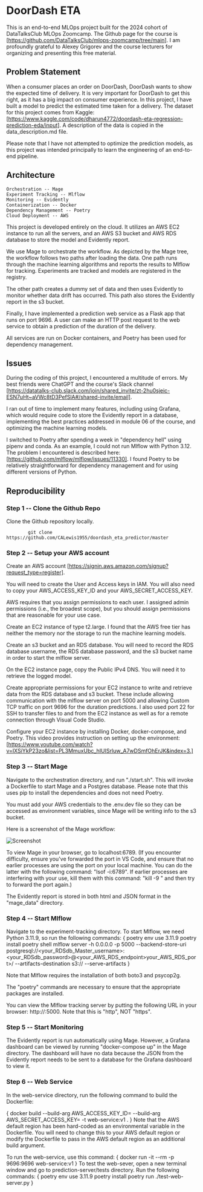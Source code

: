
# DoorDash ETA

This is an end-to-end MLOps project built for the 2024 cohort of DataTalksClub MLOps Zoomcamp.  The Github page for the course is [https://github.com/DataTalksClub/mlops-zoomcamp/tree/main].  I am profoundly grateful to Alexey Grigorev and the course lecturers for organizing and presenting this free material.

## Problem Statement

When a consumer places an order on DoorDash, DoorDash wants to show the expected time of delivery. It is very important for DoorDash to get this right, as it has a big impact on consumer experience. In this project, I have built a model to predict the estimated time taken for a delivery.  The dataset for this project comes from Kaggle:  [https://www.kaggle.com/code/dharun4772/doordash-eta-regression-prediction-eda/input].  A description of the data is copied in the data_description.md file.

Please note that I have not attempted to optimize the prediction models, as this project was intended principally to learn the engineering of an end-to-end pipeline. 

## Architecture

    Orchestration -- Mage
    Experiment Tracking -- Mlflow
    Monitoring -- Evidently
    Containerization -- Docker
    Dependency Management -- Poetry
    Cloud Deployment -- AWS

This project is developed entirely on the cloud.  It utilizes an AWS EC2 instance to run all the servers, and an AWS S3 bucket and AWS RDS database to store the model and Evidently report.

We use Mage to orchestrate the workflow.  As depicted by the Mage tree, the workflow follows two paths after loading the data.  One path runs through the machine learning algorithms and reports the results to Mlflow for tracking.  Experiments are tracked and models are registered in the registry.
    
The other path creates a dummy set of data and then uses Evidently to monitor whether data drift has occurred.  This path also stores the Evidently report in the s3 bucket.

Finally, I have implemented a prediction web service as a Flask app that runs on port 9696.  A user can make an HTTP post request to the web service to obtain a prediction of the duration of the delivery.  

All services are run on Docker containers, and Poetry has been used for dependency management. 


## Issues

During the coding of this project, I encountered a multitude of errors.  My best friends were  ChatGPT and the course's Slack channel [https://datatalks-club.slack.com/join/shared_invite/zt-2hu0sjeic-ESN7uHt~aVWc8tD3PefSlA#/shared-invite/email].

I ran out of time to implement many features, including using Grafana, which would require code to store the Evidently report in a database, implementing the best practices addressed in module 06 of the course, and optimizing the machine learning models.

I switched to Poetry after spending a week in "dependency hell" using pipenv and conda.  As an example, I could not run Mlflow with Python 3.12.  The problem I encountered is described here:  [https://github.com/mlflow/mlflow/issues/11330].  I found Poetry to be relatively straightforward for dependency management and for using different versions of Python.   


## Reproducibility

### Step 1 -- Clone the Github Repo

Clone the Github repository locally.

            git clone https://github.com/CALewis1955/doordash_eta_predictor/master


### Step 2 -- Setup your AWS account

Create an AWS account [https://signin.aws.amazon.com/signup?request_type=register].

You will need to create the User and Access keys in IAM.  You will also need to copy your AWS_ACCESS_KEY_ID and your AWS_SECRET_ACCESS_KEY.

AWS requires that you assign permissions to each user.  I assigned admin permissions (i.e., the broadest scope), but you should assign permissions that are reasonable for your use case.

Create an EC2 instance of type t2.large.  I found that the AWS free tier has neither the memory nor the storage to run the machine learning models.

Create an s3 bucket and an RDS database.  You will need to record the RDS database username, the  RDS database password, and the s3 bucket name in order to start the mlflow server.

On the EC2 instance page, copy the Public IPv4 DNS.  You will need it to retrieve the logged model.

Create appropriate permissions for your EC2 instance to write and retrieve data from the RDS database and s3 bucket.  These include allowing communication with the mlflow server on port 5000 and allowing Custom TCP traffic on port 9696 for the duration predictions.  I also used port 22 for SSH to transfer files to and from the EC2 instance as well as for a remote connection through Visual Code Studio. 

Configure your EC2 instance by installing Docker, docker-compose, and Poetry.  This video provides instruction on setting up the environment:  [https://www.youtube.com/watch?v=IXSiYkP23zo&list=PL3MmuxUbc_hIUISrluw_A7wDSmfOhErJK&index=3.]

### Step 3 -- Start Mage

Navigate to the orchestration directory, and run "./start.sh".  This will invoke a Dockerfile to start Mage and a Postgres database.  Please note that this uses pip to install the dependencies and does not need Poetry.

You must add your AWS credentials to the .env.dev file so they can be accessed as environment variables, since Mage will be writing info to the s3 bucket.

Here is a screenshot of the Mage workflow:

![Screenshot](~/images/mage_screenshot.png)

To view Mage in your browser, go to localhost:6789.  (If you encounter difficulty, ensure you've forwarded the port in VS Code, and ensure that no earlier processes are using the port on your local machine.  You can do the latter with the following command:  "lsof -i:6789".  If earlier processes are interfering with your use, kill them with this command:  "kill -9 <process id>" and then try to forward the port again.)

The Evidently report is stored in both html and JSON format in the "mage_data" directory.

### Step 4 -- Start Mlflow

Navigate to the experiment-tracking directory.  To start Mlflow, we need Python 3.11.9, so run the following commands:
{
            poetry env use 3.11.9
            poetry install
            poetry shell
            mlflow server -h 0.0.0.0 -p 5000 --backend-store-uri postgresql://<your_RDSdb_Master_username>:<your_RDSdb_password>@<your_AWS_RDS_endpoint>your_AWS_RDS_port>/<your AWS_RDSdb_Configuration_DBname> --artifacts-destination s3://<your AWs _s3_bucket_name> --serve-artifacts
}
    
Note that Mlflow requires the installation of both boto3 and psycop2g.

The "poetry" commands are necessary to ensure that the appropriate packages are installed.

You can view the Mlflow tracking server by putting the following URL in your browser:  http://<your AWS EC2 Public IPv4 DNS>:5000.  Note that this is "http", NOT "https".

### Step 5 -- Start Monitoring

The Evidently report is run automatically using Mage.  However, a Grafana dashboard can be viewed by running "docker-compose up" in the Mage directory.  The dashboard will have no data because the JSON from the Evidently report needs to be sent to a database for the Grafana dashboard to view it.

### Step 6 -- Web Service

In the web-service directory, run the following command to build the Dockerfile:

{
     docker build --build-arg AWS_ACCESS_KEY_ID=<your AWS Access Key> --build-arg AWS_SECRET_ACCESS_KEY=<your AWS Secret Access Key> -t web-service:v1 .
}
Note that the AWS default region has been hard-coded as an environmental variable in the Dockerfile.  You will need to change this to your AWS default region or modify the Dockerfile to pass in the AWS default region as an additional build argument.   

To run the web-service, use this command:
 {
 docker run -it --rm -p 9696:9696  web-service:v1
}
To test the web-sever, open a new terminal window and go to prediction-server/tests directory.  Run the following commands:
{
poetry env use 3.11.9
poetry install
poetry run ./test-web-server.py
}


